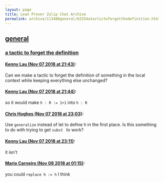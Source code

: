 ```yaml
---
layout: page
title: Lean Prover Zulip Chat Archive 
permalink: archive/113488general/62254atactictoforgetthedefinition.html
---
```


## [general](index.html)
### [a tactic to forget the definition](62254atactictoforgetthedefinition.html)

#### [Kenny Lau (Nov 07 2018 at 21:43)](https://leanprover.zulipchat.com/#narrow/stream/113488-general/topic/a%20tactic%20to%20forget%20the%20definition/near/147254137):
Can we make a tactic to forget the definition of something in the local context while keeping everything else unchanged?

#### [Kenny Lau (Nov 07 2018 at 21:44)](https://leanprover.zulipchat.com/#narrow/stream/113488-general/topic/a%20tactic%20to%20forget%20the%20definition/near/147254192):
so it would make `h : R := 1+1` into `h : R`

#### [Chris Hughes (Nov 07 2018 at 23:03)](https://leanprover.zulipchat.com/#narrow/stream/113488-general/topic/a%20tactic%20to%20forget%20the%20definition/near/147259811):
Use `generalize` instead of let to define h in the first place. Is this something to do with trying to get `subst ` to work?

#### [Kenny Lau (Nov 07 2018 at 23:11)](https://leanprover.zulipchat.com/#narrow/stream/113488-general/topic/a%20tactic%20to%20forget%20the%20definition/near/147260386):
it isn't

#### [Mario Carneiro (Nov 08 2018 at 01:15)](https://leanprover.zulipchat.com/#narrow/stream/113488-general/topic/a%20tactic%20to%20forget%20the%20definition/near/147266720):
you could `replace h := h` I think

